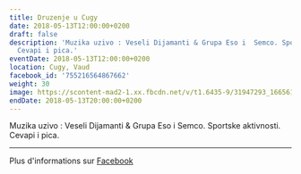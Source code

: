 ```yaml
---
title: Druzenje u Cugy
date: 2018-05-13T12:00:00+0200
draft: false
description: 'Muzika uzivo : Veseli Dijamanti & Grupa Eso i  Semco. Sportske aktivnosti.
  Cevapi i pica.'
eventDate: 2018-05-13T12:00:00+0200
location: Cugy, Vaud
facebook_id: '755216564867662'
weight: 30
image: https://scontent-mad2-1.xx.fbcdn.net/v/t1.6435-9/31947293_1665614486867697_1159691004425535488_n.jpg?_nc_cat=104&ccb=1-7&_nc_sid=9e60e4&_nc_ohc=fAc_Mk9pCH0Q7kNvwFJ8ZB5&_nc_oc=Adn2VyF5T37pspWRyrLJcmBo863_YXcm6NBMlZX-839b-oS3SnqWHu87KHiLHI_GByY&_nc_zt=23&_nc_ht=scontent-mad2-1.xx&edm=ABTKTjYEAAAA&_nc_gid=fjmttE_4TrJc4zlH-3tDtw&oh=00_AfSI7-UgsmYIJdsUSwy1ZVvVWquGUO2Ohjsj1-hLq1fycQ&oe=688FEDDA
endDate: 2018-05-13T20:00:00+0200
---
```


Muzika uzivo : Veseli Dijamanti & Grupa Eso i  Semco. Sportske aktivnosti. Cevapi i pica.

---

Plus d'informations sur [Facebook](https://facebook.com/events/755216564867662)